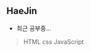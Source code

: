 ## HaeJin

- 최근 공부중...
> HTML
> css
> JavaScript

<!---
KHyan/KHyan is a ✨ special ✨ repository because its `README.md` (this file) appears on your GitHub profile.
You can click the Preview link to take a look at your changes.
--->
